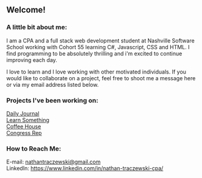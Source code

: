 ## Welcome!

### A little bit about me:
I am a CPA and a full stack web development student at Nashville Software School working with Cohort 55 learning C#, Javascript, CSS and HTML. I find programming to be absolutely thrilling and i'm excited to continue improving each day. 


I love to learn and I love working with other motivated individuals. If you would like to collaborate on a project, feel free to shoot me a message here or via my email address listed below. 


### Projects I've been working on:

[Daily Journal](https://github.com/Nayhee/Daily-Journal---NT)<br>
[Learn Something](https://github.com/Nayhee/Learn-Something)<br>
[Coffee House](https://github.com/Nayhee/Coffee-House) <br>
[Congress Rep](https://github.com/Nayhee/Congress-Rep) <br>


### How to Reach Me:

E-mail: nathantraczewski@gmail.com <br>
LinkedIn: https://www.linkedin.com/in/nathan-traczewski-cpa/
<br>
